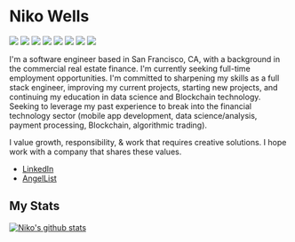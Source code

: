 # Niko Wells
![](https://img.shields.io/badge/CODE-Javascript-informational?style=flat&logo=javascript&logoColor=white&color=2bbc8a)
![](https://img.shields.io/badge/TOOLS-React-informational?style=flat&logo=redux&logoColor=white&color=2bbc8a)
![](https://img.shields.io/badge/CODE-Ruby-informational?style=flat&logo=ruby&logoColor=white&color=2bbc8a)
![](https://img.shields.io/badge/TOOLS-Node.js-informational?style=flat&logo=node-dot-js&logoColor=white&color=2bbc8a)
![](https://img.shields.io/badge/TOOLS-PostSql-informational?style=flat&logo=postgresql&logoColor=white&color=2bbc8a)
![](https://img.shields.io/badge/TOOLS-MongoDB-informational?style=flat&logo=mongodb&logoColor=white&color=2bbc8a)
![](https://img.shields.io/badge/TOOLS-Rails-informational?style=flat&logo=rubyonrails&logoColor=white&color=2bbc8a)
![](https://img.shields.io/badge/TOOLS-AWS-informational?style=flat&logo=redux&logoColor=white&color=2bbc8a)


I'm a software engineer based in San Francisco, CA, with a background in the commercial real estate finance. I'm currently seeking full-time employment opportunities. I'm committed to sharpening my skills as a full stack engineer, improving my current projects, starting new projects, and continuing my education in data science and Blockchain technology. Seeking to leverage my past experience to break into the financial technology sector (mobile app development, data science/analysis, payment processing, Blockchain, algorithmic trading).

I value growth, responsibility, & work that requires creative solutions. I hope work with a company that shares these values.

- [LinkedIn](https://www.linkedin.com/in/niko-wells-16134aa0/)
- [AngelList](https://angel.co/u/niko-wells)


## My Stats
[![Niko's github stats](https://github-readme-stats.vercel.app/api?username=wellsniko&theme=dark&show_icons=true)](https://github.com/wellsniko/github-readme-stats)
